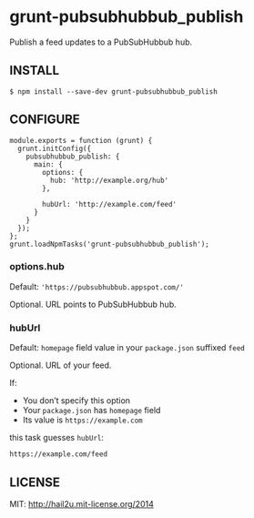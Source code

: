 grunt-pubsubhubbub_publish
==========================

Publish a feed updates to a PubSubHubbub hub.


INSTALL
-------

    $ npm install --save-dev grunt-pubsubhubbub_publish


CONFIGURE
---------

    module.exports = function (grunt) {
      grunt.initConfig({
        pubsubhubbub_publish: {
          main: {
            options: {
              hub: 'http://example.org/hub'
            },

            hubUrl: 'http://example.com/feed'
          }
        }
      });
    };
    grunt.loadNpmTasks('grunt-pubsubhubbub_publish');


### options.hub

Default: `'https://pubsubhubbub.appspot.com/'`

Optional. URL points to PubSubHubbub hub.

### hubUrl

Default: `homepage` field value in your `package.json` suffixed `feed`

Optional. URL of your feed.

If:

- You don’t specify this option
- Your `package.json` has `homepage` field
- Its value is `https://example.com`

this task guesses `hubUrl`:

    https://example.com/feed


LICENSE
-------

MIT: http://hail2u.mit-license.org/2014
